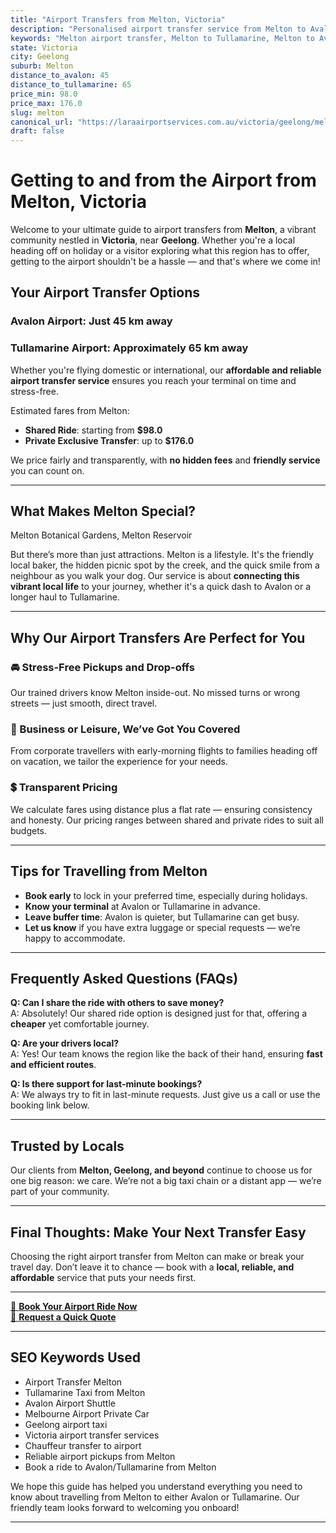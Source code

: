 ```yaml
---
title: "Airport Transfers from Melton, Victoria"
description: "Personalised airport transfer service from Melton to Avalon and Tullamarine airports. Enjoy a smooth, affordable ride with us!"
keywords: "Melton airport transfer, Melton to Tullamarine, Melton to Avalon, airport taxi Melton, private airport transfer Melton, shared ride Melton, Melton transfers, airport shuttle Melton, book Melton airport taxi, affordable Melton airport transfer, Melton airport transfer service, airport transfer Geelong, airport transfer Melbourne, Melbourne airport taxi, airport transfers Victoria, Tullamarine airport shuttle, Avalon airport transfers, Melbourne private transfer, airport transport services Melbourne"
state: Victoria
city: Geelong
suburb: Melton
distance_to_avalon: 45
distance_to_tullamarine: 65
price_min: 98.0
price_max: 176.0
slug: melton
canonical_url: "https://laraairportservices.com.au/victoria/geelong/melton/"
draft: false
---
```


# Getting to and from the Airport from Melton, Victoria

Welcome to your ultimate guide to airport transfers from **Melton**, a vibrant community nestled in **Victoria**, near **Geelong**. Whether you're a local heading off on holiday or a visitor exploring what this region has to offer, getting to the airport shouldn't be a hassle — and that's where we come in!

## Your Airport Transfer Options

### Avalon Airport: Just 45 km away  
### Tullamarine Airport: Approximately 65 km away

Whether you're flying domestic or international, our **affordable and reliable airport transfer service** ensures you reach your terminal on time and stress-free.

Estimated fares from Melton:
- **Shared Ride**: starting from **$98.0**
- **Private Exclusive Transfer**: up to **$176.0**

We price fairly and transparently, with **no hidden fees** and **friendly service** you can count on.

---

## What Makes Melton Special?

Melton Botanical Gardens, Melton Reservoir

But there’s more than just attractions. Melton is a lifestyle. It's the friendly local baker, the hidden picnic spot by the creek, and the quick smile from a neighbour as you walk your dog. Our service is about **connecting this vibrant local life** to your journey, whether it's a quick dash to Avalon or a longer haul to Tullamarine.

---

## Why Our Airport Transfers Are Perfect for You

### 🚘 Stress-Free Pickups and Drop-offs
Our trained drivers know Melton inside-out. No missed turns or wrong streets — just smooth, direct travel.

### 💼 Business or Leisure, We’ve Got You Covered
From corporate travellers with early-morning flights to families heading off on vacation, we tailor the experience for your needs.

### 💲 Transparent Pricing
We calculate fares using distance plus a flat rate — ensuring consistency and honesty. Our pricing ranges between shared and private rides to suit all budgets.

---

## Tips for Travelling from Melton

- **Book early** to lock in your preferred time, especially during holidays.
- **Know your terminal** at Avalon or Tullamarine in advance.
- **Leave buffer time**: Avalon is quieter, but Tullamarine can get busy.
- **Let us know** if you have extra luggage or special requests — we’re happy to accommodate.

---

## Frequently Asked Questions (FAQs)

**Q: Can I share the ride with others to save money?**  
A: Absolutely! Our shared ride option is designed just for that, offering a **cheaper** yet comfortable journey.

**Q: Are your drivers local?**  
A: Yes! Our team knows the region like the back of their hand, ensuring **fast and efficient routes**.

**Q: Is there support for last-minute bookings?**  
A: We always try to fit in last-minute requests. Just give us a call or use the booking link below.

---

## Trusted by Locals

Our clients from **Melton, Geelong, and beyond** continue to choose us for one big reason: we care. We’re not a big taxi chain or a distant app — we’re part of your community.

---

## Final Thoughts: Make Your Next Transfer Easy

Choosing the right airport transfer from Melton can make or break your travel day. Don’t leave it to chance — book with a **local, reliable, and affordable** service that puts your needs first.

---

[📅 **Book Your Airport Ride Now**](https://laraairportservices.square.site/s/appointments)  
[📧 **Request a Quick Quote**](https://laraairportservices.square.site/contact-us)

---

## SEO Keywords Used
- Airport Transfer Melton
- Tullamarine Taxi from Melton
- Avalon Airport Shuttle
- Melbourne Airport Private Car
- Geelong airport taxi
- Victoria airport transfer services
- Chauffeur transfer to airport
- Reliable airport pickups from Melton
- Book a ride to Avalon/Tullamarine from Melton

We hope this guide has helped you understand everything you need to know about travelling from Melton to either Avalon or Tullamarine. Our friendly team looks forward to welcoming you onboard!

---
